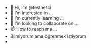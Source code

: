 - 👋 Hi, I’m @testnetci
- 👀 I’m interested in ...
- 🌱 I’m currently learning ...
- 💞️ I’m looking to collaborate on ...
- 📫 How to reach me ...
- Bilmiyorum ama öğrenmek istiyorum
- 
<!---
testnetci/testnetci is a ✨ special ✨ repository because its `README.md` (this file) appears on your GitHub profile.
You can click the Preview link to take a look at your changes.
--->
